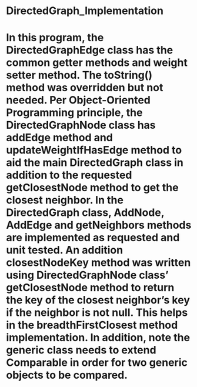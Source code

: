 # DirectedGraph_Implementation
# In this program, the DirectedGraphEdge class has the common getter methods and weight setter method. The toString() method was overridden but not needed. Per Object-Oriented Programming principle, the DirectedGraphNode class has addEdge method and updateWeightIfHasEdge method to aid the main DirectedGraph class in addition to the requested getClosestNode method to get the closest neighbor. In the DirectedGraph class, AddNode, AddEdge and getNeighbors methods are implemented as requested and unit tested. An addition closestNodeKey method was written using DirectedGraphNode class’ getClosestNode method to return the key of the closest neighbor’s key if the neighbor is not null. This helps in the breadthFirstClosest method implementation. In addition, note the generic class needs to extend Comparable in order for two generic objects to be compared.
